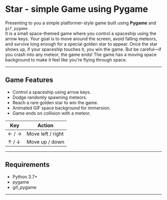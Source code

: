 # Star - simple Game using Pygame

Presenting to you a simple platformer-style game built using **Pygame** and `gif_pygame`.  
It is a small space-themed game where you control a spaceship using the arrow keys. Your goal is to move around the screen, avoid falling meteors, and survive long enough for a special golden star to appear. Once the star shows up, if your spaceship touches it, you win the game. But be careful—if you crash into any meteor, the game ends! The game has a moving space background to make it feel like you're flying through space.

---

## Game Features

- Control a spaceship using arrow keys.
- Dodge randomly spawning meteors.
-  Reach a rare golden star to win the game.
-  Animated GIF space background for immersion.
-  Game ends on collision with a meteor.

| Key        | Action              |
|------------|---------------------|
| ← / →      | Move left / right   |
| ↑ / ↓      | Move up / down      |

---

## Requirements

- Python 3.7+
- pygame
- gif_pygame

---


